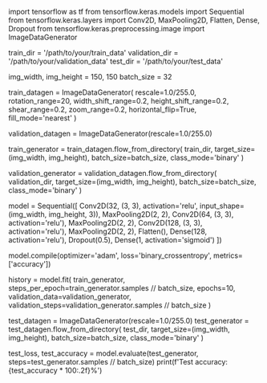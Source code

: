 import tensorflow as tf
from tensorflow.keras.models import Sequential
from tensorflow.keras.layers import Conv2D, MaxPooling2D, Flatten, Dense, Dropout
from tensorflow.keras.preprocessing.image import ImageDataGenerator

train_dir = '/path/to/your/train_data'
validation_dir = '/path/to/your/validation_data'
test_dir = '/path/to/your/test_data'

img_width, img_height = 150, 150
batch_size = 32

train_datagen = ImageDataGenerator(
    rescale=1.0/255.0,
    rotation_range=20,
    width_shift_range=0.2,
    height_shift_range=0.2,
    shear_range=0.2,
    zoom_range=0.2,
    horizontal_flip=True,
    fill_mode='nearest'
)

validation_datagen = ImageDataGenerator(rescale=1.0/255.0)

train_generator = train_datagen.flow_from_directory(
    train_dir,
    target_size=(img_width, img_height),
    batch_size=batch_size,
    class_mode='binary'
)

validation_generator = validation_datagen.flow_from_directory(
    validation_dir,
    target_size=(img_width, img_height),
    batch_size=batch_size,
    class_mode='binary'
)

model = Sequential([
    Conv2D(32, (3, 3), activation='relu', input_shape=(img_width, img_height, 3)),
    MaxPooling2D(2, 2),
    Conv2D(64, (3, 3), activation='relu'),
    MaxPooling2D(2, 2),
    Conv2D(128, (3, 3), activation='relu'),
    MaxPooling2D(2, 2),
    Flatten(),
    Dense(128, activation='relu'),
    Dropout(0.5),
    Dense(1, activation='sigmoid')
])

model.compile(optimizer='adam',
              loss='binary_crossentropy',
              metrics=['accuracy'])

history = model.fit(
    train_generator,
    steps_per_epoch=train_generator.samples // batch_size,
    epochs=10,
    validation_data=validation_generator,
    validation_steps=validation_generator.samples // batch_size
)

test_datagen = ImageDataGenerator(rescale=1.0/255.0)
test_generator = test_datagen.flow_from_directory(
    test_dir,
    target_size=(img_width, img_height),
    batch_size=batch_size,
    class_mode='binary'
)

test_loss, test_accuracy = model.evaluate(test_generator, steps=test_generator.samples // batch_size)
print(f'Test accuracy: {test_accuracy * 100:.2f}%')


